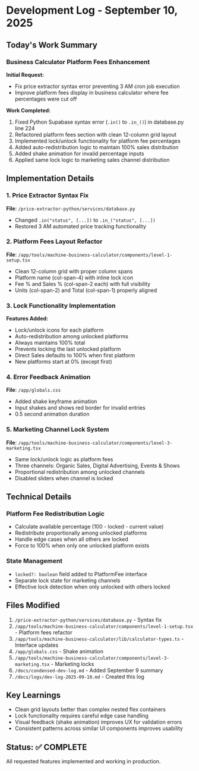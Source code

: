 # Development Log - September 10, 2025

## Today's Work Summary

### Business Calculator Platform Fees Enhancement

**Initial Request:**
- Fix price extractor syntax error preventing 3 AM cron job execution
- Improve platform fees display in business calculator where fee percentages were cut off

**Work Completed:**
1. Fixed Python Supabase syntax error (`.in()` to `.in_()`) in database.py line 224
2. Refactored platform fees section with clean 12-column grid layout
3. Implemented lock/unlock functionality for platform fee percentages
4. Added auto-redistribution logic to maintain 100% sales distribution
5. Added shake animation for invalid percentage inputs
6. Applied same lock logic to marketing sales channel distribution

## Implementation Details

### 1. Price Extractor Syntax Fix
**File**: `/price-extractor-python/services/database.py`
- Changed `.in("status", [...])` to `.in_("status", [...])`
- Restored 3 AM automated price tracking functionality

### 2. Platform Fees Layout Refactor
**File**: `/app/tools/machine-business-calculator/components/level-1-setup.tsx`
- Clean 12-column grid with proper column spans
- Platform name (col-span-4) with inline lock icon
- Fee % and Sales % (col-span-2 each) with full visibility
- Units (col-span-2) and Total (col-span-1) properly aligned

### 3. Lock Functionality Implementation
**Features Added:**
- Lock/unlock icons for each platform
- Auto-redistribution among unlocked platforms
- Always maintains 100% total
- Prevents locking the last unlocked platform
- Direct Sales defaults to 100% when first platform
- New platforms start at 0% (except first)

### 4. Error Feedback Animation
**File**: `/app/globals.css`
- Added shake keyframe animation
- Input shakes and shows red border for invalid entries
- 0.5 second animation duration

### 5. Marketing Channel Lock System
**File**: `/app/tools/machine-business-calculator/components/level-3-marketing.tsx`
- Same lock/unlock logic as platform fees
- Three channels: Organic Sales, Digital Advertising, Events & Shows
- Proportional redistribution among unlocked channels
- Disabled sliders when channel is locked

## Technical Details

### Platform Fee Redistribution Logic
- Calculate available percentage (100 - locked - current value)
- Redistribute proportionally among unlocked platforms
- Handle edge cases when all others are locked
- Force to 100% when only one unlocked platform exists

### State Management
- `locked?: boolean` field added to PlatformFee interface
- Separate lock state for marketing channels
- Effective lock detection when only unlocked with others locked

## Files Modified
1. `/price-extractor-python/services/database.py` - Syntax fix
2. `/app/tools/machine-business-calculator/components/level-1-setup.tsx` - Platform fees refactor
3. `/app/tools/machine-business-calculator/lib/calculator-types.ts` - Interface updates
4. `/app/globals.css` - Shake animation
5. `/app/tools/machine-business-calculator/components/level-3-marketing.tsx` - Marketing locks
6. `/docs/condensed-dev-log.md` - Added September 9 summary
7. `/docs/logs/dev-log-2025-09-10.md` - Created this log

## Key Learnings
- Clean grid layouts better than complex nested flex containers
- Lock functionality requires careful edge case handling
- Visual feedback (shake animation) improves UX for validation errors
- Consistent patterns across similar UI components improves usability

## Status: ✅ COMPLETE
All requested features implemented and working in production.